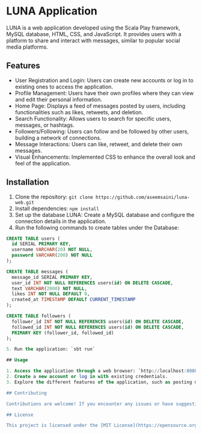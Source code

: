# LUNA Application

LUNA is a web application developed using the Scala Play framework, MySQL database, HTML, CSS, and JavaScript. It provides users with a platform to share and interact with messages, similar to popular social media platforms.

## Features

- User Registration and Login: Users can create new accounts or log in to existing ones to access the application.
- Profile Management: Users have their own profiles where they can view and edit their personal information.
- Home Page: Displays a feed of messages posted by users, including functionalities such as likes, retweets, and deletion.
- Search Functionality: Allows users to search for specific users, messages, or hashtags.
- Followers/Following: Users can follow and be followed by other users, building a network of connections.
- Message Interactions: Users can like, retweet, and delete their own messages.
- Visual Enhancements: Implemented CSS to enhance the overall look and feel of the application.

## Installation

1. Clone the repository: `git clone https://github.com/aseemsaini/luna-web.git`
2. Install dependencies: `npm install`
3. Set up the database LUNA: Create a MySQL database and configure the connection details in the application.
4. Run the following commands to create tables under the Database:
```sql
CREATE TABLE users (
  id SERIAL PRIMARY KEY,
  username VARCHAR(20) NOT NULL,
  password VARCHAR(200) NOT NULL
);

CREATE TABLE messages (
  message_id SERIAL PRIMARY KEY,
  user_id INT NOT NULL REFERENCES users(id) ON DELETE CASCADE,
  text VARCHAR(2000) NOT NULL,
  likes INT NOT NULL DEFAULT 0,
  created_at TIMESTAMP DEFAULT CURRENT_TIMESTAMP
);

CREATE TABLE followers (
  follower_id INT NOT NULL REFERENCES users(id) ON DELETE CASCADE,
  followed_id INT NOT NULL REFERENCES users(id) ON DELETE CASCADE,
  PRIMARY KEY (follower_id, followed_id)
);

5. Run the application: `sbt run`

## Usage

1. Access the application through a web browser: `http://localhost:8080`
2. Create a new account or log in with existing credentials.
3. Explore the different features of the application, such as posting messages, searching for users, and interacting with other users' messages.

## Contributing

Contributions are welcome! If you encounter any issues or have suggestions for improvements, please feel free to submit a pull request or open an issue on the GitHub repository.

## License

This project is licensed under the [MIT License](https://opensource.org/licenses/MIT).
